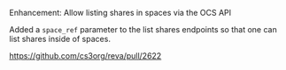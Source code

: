Enhancement: Allow listing shares in spaces via the OCS API

Added a `space_ref` parameter to the list shares endpoints so that one can list shares inside of spaces.

https://github.com/cs3org/reva/pull/2622
